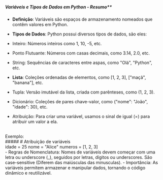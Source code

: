 ##### Variáveis e Tipos de Dados em Python - Resumo**

- **Definição**: Variáveis são espaços de armazenamento nomeados que contêm valores em Python.
- **Tipos de Dados**: Python possui diversos tipos de dados, são eles:

- Inteiro: Números inteiros como 1, 10, -5, etc.
- Ponto Flutuante: Números com casas decimais, como 3.14, 2.0, etc.
- String: Sequências de caracteres entre aspas, como "Olá", "Python", etc.
- **Lista**: Coleções ordenadas de elementos, como [1, 2, 3], ["maçã", "banana"], etc.
- Tupla: Versão imutável da lista, criada com parênteses, como (1, 2, 3).
- Dicionário: Coleções de pares chave-valor, como {"nome": "João", "idade": 30}, etc.
- Atribuição: Para criar uma variável, usamos o sinal de igual (=) para atribuir um valor a ela.
<br>
Exemplo:<br>
##### # Atribuição de variáveis <br>
idade = 25 
nome = "Alice" 
numeros = [1, 2, 3] <br>
- Regras de Nomenclatura: Nomes de variáveis devem começar com uma letra ou underscore (_), seguidos por letras, dígitos ou underscores. São case-sensitive (Diferem das maiúsculas das minusculas).
- Importância: As variáveis permitem armazenar e manipular dados, tornando o código dinâmico e reutilizável.